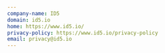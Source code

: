 ```yaml
---
company-name: ID5
domain: id5.io
home: https://www.id5.io/
privacy-policy: https://www.id5.io/privacy-policy
email: privacy@id5.io
---
```




